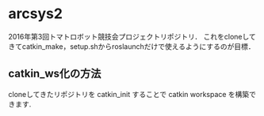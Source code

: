 # arcsys2
2016年第3回トマトロボット競技会プロジェクトリポジトリ．
これをcloneしてきてcatkin_make，setup.shからroslaunchだけで使えるようにするのが目標．

## catkin_ws化の方法
cloneしてきたリポジトリを catkin_init することで catkin workspace を構築できます.
